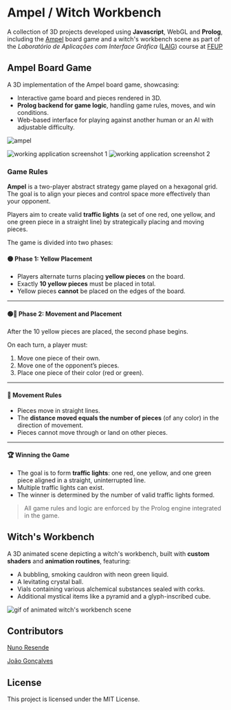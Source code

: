 # Ampel / Witch Workbench

A collection of 3D projects developed using **Javascript**, WebGL and **Prolog**, including the [Ampel](https://boardgamegeek.com/boardgame/151978/ampel) board game and a witch's workbench scene as part of the *Laboratório de Aplicações com Interface Gráfica* ([LAIG](https://sigarra.up.pt/feup/pt/ucurr_geral.ficha_uc_view?pv_ocorrencia_id=281214)) course at [FEUP](https://fe.up.pt)

## Ampel Board Game

A 3D implementation of the Ampel board game, showcasing:

- Interactive game board and pieces rendered in 3D.
- **Prolog backend for game logic**, handling game rules, moves, and win conditions.
- Web-based interface for playing against another human or an AI with adjustable difficulty.

![ampel](./docs/Ampel2.png)

![working application screenshot 1](./docs/LAIG3_T07_G07_1.jpg)
![working application screenshot 2](./docs/LAIG3_T07_G07_2.jpg)

### Game Rules

**Ampel** is a two-player abstract strategy game played on a hexagonal grid. The goal is to align your pieces and control space more effectively than your opponent.

Players aim to create valid **traffic lights** (a set of one red, one yellow, and one green piece in a straight line) by strategically placing and moving pieces.

The game is divided into two phases:

#### 🟡 Phase 1: Yellow Placement

- Players alternate turns placing **yellow pieces** on the board.
- Exactly **10 yellow pieces** must be placed in total.
- Yellow pieces **cannot** be placed on the edges of the board.

---

#### 🟢🔴 Phase 2: Movement and Placement

After the 10 yellow pieces are placed, the second phase begins.

On each turn, a player must:

1. Move one piece of their own.
2. Move one of the opponent’s pieces.
3. Place one piece of their color (red or green).

---

#### 🧠 Movement Rules

- Pieces move in straight lines.
- The **distance moved equals the number of pieces** (of any color) in the direction of movement.
- Pieces cannot move through or land on other pieces.

---

#### 🏆 Winning the Game

- The goal is to form **traffic lights**: one red, one yellow, and one green piece aligned in a straight, uninterrupted line.
- Multiple traffic lights can exist.
- The winner is determined by the number of valid traffic lights formed.

> All game rules and logic are enforced by the Prolog engine integrated in the game.

## Witch's Workbench

A 3D animated scene depicting a witch's workbench, built with **custom shaders** and **animation routines**, featuring:

- A bubbling, smoking cauldron with neon green liquid.
- A levitating crystal ball.
- Vials containing various alchemical substances sealed with corks.
- Additional mystical items like a pyramid and a glyph-inscribed cube.

![gif of animated witch's workbench scene](./docs/witch.gif)

## Contributors

[Nuno Resende](https://github.com/nunores)

[João Gonçalves](https://github.com/SouOCalves)

## License

This project is licensed under the MIT License.



